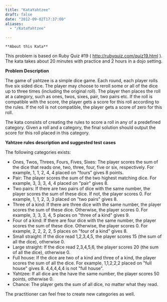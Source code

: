 ```yaml
---
title: "KataYahtzee"
draft: false
date: "2012-09-02T17:37:00"
aliases:
  - "/KataYahtzee"

---
```

    **About this Kata**

This problem is based on Ruby Quiz \#19 (
<http://rubyquiz.com/quiz19.html> ). The kata takes about 20 minutes
with practice and 2 hours in a dojo setting.

**Problem Description**

The game of yahtzee is a simple dice game. Each round, each player rolls
five six sided dice. The player may choose to reroll some or all of the
dice up to three times (including the original roll). The player then
places the roll at a category, such as ones, twos, sixes, pair, two
pairs etc. If the roll is compatible with the score, the player gets a
score for this roll according to the rules. If the roll is not
compatible, the player gets a score of zero for this roll.

The kata consists of creating the rules to score a roll in any of a
predefined category. Given a roll and a category, the final solution
should output the score for this roll placed in this category.

**Yahtzee rules description and suggested test cases**

The following categories exists:

-   Ones, Twos, Threes, Fours, Fives, Sixes: The player scores the sum
    of the dice that reads one, two, three, four, five or
    six, respectively. For example, 1, 1, 2, 4, 4 placed on "fours"
    gives 8 points.
-   Pair: The player scores the sum of the two highest matching dice.
    For example, 3, 3, 3, 4, 4 placed on "pair" gives 8.
-   Two pairs: If there are two pairs of dice with the same number, the
    player scores the sum of these dice. If not, the player scores 0.
    For example, 1, 1, 2, 3, 3 placed on "two pairs" gives 8.
-   Three of a kind: If there are three dice with the same number, the
    player scores the sum of these dice. Otherwise, the player scores 0.
    For example, 3, 3, 3, 4, 5 places on "three of a kind" gives 9.
-   Four of a kind: If there are four dice with the same number, the
    player scores the sum of these dice. Otherwise, the player scores 0.
    For example, 2, 2, 2, 2, 5 places on "four of a kind" gives 8.
-   Small straight: If the dice read 1,2,3,4,5, the player scores 15
    (the sum of all the dice), otherwise 0.
-   Large straight: If the dice read 2,3,4,5,6, the player scores 20
    (the sum of all the dice), otherwise 0.
-   Full house: If the dice are two of a kind and three of a kind, the
    player scores the sum of all the dice. For example, 1,1,2,2,2 placed
    on "full house" gives 8. 4,4,4,4,4 is not "full house".
-   Yahtzee: If all dice are the have the same number, the player scores
    50 points, otherwise 0.
-   Chance: The player gets the sum of all dice, no matter what
    they read.

The practitioner can feel free to create new categories as well.
